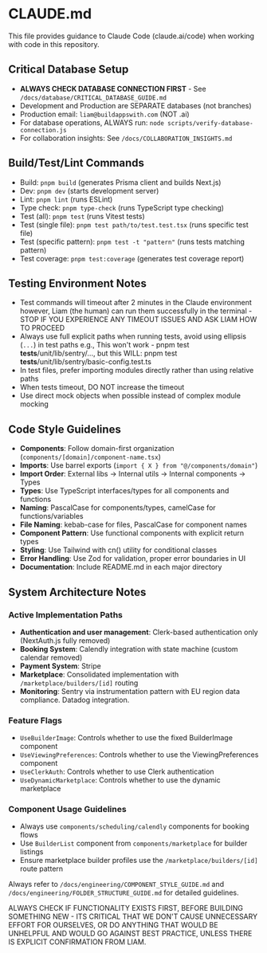 # CLAUDE.md

This file provides guidance to Claude Code (claude.ai/code) when working with code in this repository.

## Critical Database Setup
- **ALWAYS CHECK DATABASE CONNECTION FIRST** - See `/docs/database/CRITICAL_DATABASE_GUIDE.md`
- Development and Production are SEPARATE databases (not branches)
- Production email: `liam@buildappswith.com` (NOT .ai)
- For database operations, ALWAYS run: `node scripts/verify-database-connection.js`
- For collaboration insights: See `/docs/COLLABORATION_INSIGHTS.md`

## Build/Test/Lint Commands
- Build: `pnpm build` (generates Prisma client and builds Next.js)
- Dev: `pnpm dev` (starts development server)
- Lint: `pnpm lint` (runs ESLint)
- Type check: `pnpm type-check` (runs TypeScript type checking)
- Test (all): `pnpm test` (runs Vitest tests)
- Test (single file): `pnpm test path/to/test.test.tsx` (runs specific test file)
- Test (specific pattern): `pnpm test -t "pattern"` (runs tests matching pattern)
- Test coverage: `pnpm test:coverage` (generates test coverage report)

## Testing Environment Notes
- Test commands will timeout after 2 minutes in the Claude environment however, Liam (the human) can run them successfully in the terminal - STOP IF YOU EXPERIENCE ANY TIMEOUT ISSUES AND ASK LIAM HOW TO PROCEED
- Always use full explicit paths when running tests, avoid using ellipsis (`...`) in test paths e.g., This won't work - pnpm test __tests__/unit/lib/sentry/..., but this WILL: pnpm test __tests__/unit/lib/sentry/basic-config.test.ts
- In test files, prefer importing modules directly rather than using relative paths
- When tests timeout, DO NOT increase the timeout
- Use direct mock objects when possible instead of complex module mocking

## Code Style Guidelines
- **Components**: Follow domain-first organization (`components/[domain]/component-name.tsx`)
- **Imports**: Use barrel exports (`import { X } from "@/components/domain"`)
- **Import Order**: External libs → Internal utils → Internal components → Types
- **Types**: Use TypeScript interfaces/types for all components and functions
- **Naming**: PascalCase for components/types, camelCase for functions/variables
- **File Naming**: kebab-case for files, PascalCase for component names
- **Component Pattern**: Use functional components with explicit return types
- **Styling**: Use Tailwind with cn() utility for conditional classes
- **Error Handling**: Use Zod for validation, proper error boundaries in UI
- **Documentation**: Include README.md in each major directory

## System Architecture Notes

### Active Implementation Paths
- **Authentication and user management**: Clerk-based authentication only (NextAuth.js fully removed)
- **Booking System**: Calendly integration with state machine (custom calendar removed)
- **Payment System**: Stripe
- **Marketplace**: Consolidated implementation with `/marketplace/builders/[id]` routing
- **Monitoring**: Sentry via instrumentation pattern with EU region data compliance. Datadog integration.

### Feature Flags
- `UseBuilderImage`: Controls whether to use the fixed BuilderImage component
- `UseViewingPreferences`: Controls whether to use the ViewingPreferences component
- `UseClerkAuth`: Controls whether to use Clerk authentication
- `UseDynamicMarketplace`: Controls whether to use the dynamic marketplace

### Component Usage Guidelines
- Always use `components/scheduling/calendly` components for booking flows
- Use `BuilderList` component from `components/marketplace` for builder listings
- Ensure marketplace builder profiles use the `/marketplace/builders/[id]` route pattern

Always refer to `/docs/engineering/COMPONENT_STYLE_GUIDE.md` and `/docs/engineering/FOLDER_STRUCTURE_GUIDE.md` for detailed guidelines.

ALWAYS CHECK IF FUNCTIONALITY EXISTS FIRST, BEFORE BUILDING SOMETHING NEW - ITS CRITICAL THAT WE DON'T CAUSE UNNECESSARY EFFORT FOR OURSELVES, OR DO ANYTHING THAT WOULD BE UNHELPFUL AND WOULD GO AGAINST BEST PRACTICE, UNLESS THERE IS EXPLICIT CONFIRMATION FROM LIAM.